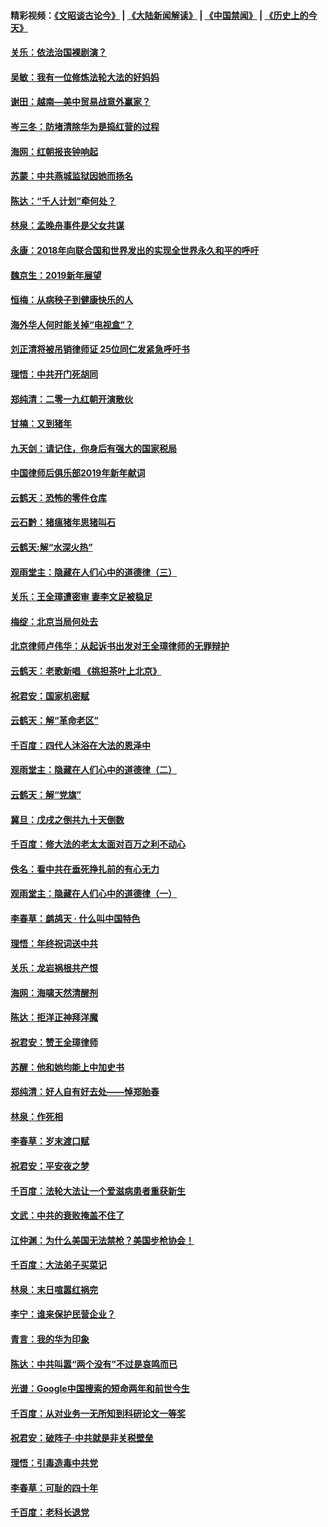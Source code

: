 #### 精彩视频：[《文昭谈古论今》](https://github.com/gfw-breaker/wenzhao/blob/master/README.md?t=01041231) | [《大陆新闻解读》](https://github.com/gfw-breaker/ntdtv-comedy/blob/master/README.md?t=01041231) | [《中国禁闻》](https://github.com/gfw-breaker/ntdtv-news/blob/master/README.md?t=01041231) | [《历史上的今天》](https://github.com/gfw-breaker/today-in-history/blob/master/README.md?t=01041231) 

#### [关乐：依法治国裸剧演？](../pages/nsc993/n10952420.md?t=01041231) 

#### [吴敏：我有一位修炼法轮大法的好妈妈](../pages/nsc993/n10952484.md?t=01041231) 

#### [谢田：越南—美中贸易战意外赢家？](../pages/nsc993/n10940351.md?t=01041231) 

#### [岑三冬：防堵清除华为是捣红营的过程](../pages/nsc993/n10952342.md?t=01041231) 

#### [海网：红朝报丧钟响起](../pages/nsc993/n10951480.md?t=01041231) 

#### [苏蒙：中共燕城监狱因她而扬名](../pages/nsc993/n10951476.md?t=01041231) 

#### [陈达：“千人计划”牵何处？](../pages/nsc993/n10951466.md?t=01041231) 

#### [林泉：孟晚舟事件是父女共谋](../pages/nsc993/n10947780.md?t=01041231) 

#### [永康：2018年向联合国和世界发出的实现全世界永久和平的呼吁](../pages/nsc993/n10947756.md?t=01041231) 

#### [魏京生：2019新年展望](../pages/nsc993/n10947691.md?t=01041231) 

#### [恒梅：从病秧子到健康快乐的人](../pages/nsc993/n10947469.md?t=01041231) 

#### [海外华人何时能关掉“电视盒”？](../pages/nsc993/n10945406.md?t=01041231) 

#### [刘正清将被吊销律师证 25位同仁发紧急呼吁书](../pages/nsc993/n10944361.md?t=01041231) 

#### [理悟：中共开门死胡同](../pages/nsc993/n10944908.md?t=01041231) 

#### [郑纯清：二零一九红朝开演散伙](../pages/nsc993/n10944905.md?t=01041231) 

#### [甘楠：又到猪年](../pages/nsc993/n10944903.md?t=01041231) 

#### [九天剑：请记住，你身后有强大的国家税局](../pages/nsc993/n10944885.md?t=01041231) 

#### [中国律师后俱乐部2019年新年献词](../pages/nsc993/n10944348.md?t=01041231) 

#### [云鹤天：恐怖的零件仓库](../pages/nsc993/n10942847.md?t=01041231) 

#### [云石黔：猪瘟猪年思猪叫石](../pages/nsc993/n10943180.md?t=01041231) 

#### [云鹤天:解“水深火热”](../pages/nsc993/n10942828.md?t=01041231) 

#### [观雨堂主：隐藏在人们心中的道德律（三）](../pages/nsc993/n10941445.md?t=01041231) 

#### [关乐：王全璋遭密审 妻李文足被稳足](../pages/nsc993/n10941420.md?t=01041231) 

#### [梅绽：北京当局何处去](../pages/nsc993/n10941407.md?t=01041231) 

#### [北京律师卢伟华：从起诉书出发对王全璋律师的无罪辩护](../pages/nsc993/n10939303.md?t=01041231) 

#### [云鹤天：老歌新唱 《挑担茶叶上北京》](../pages/nsc993/n10937870.md?t=01041231) 

#### [祝君安：国家机密赋](../pages/nsc993/n10937863.md?t=01041231) 

#### [云鹤天：解“革命老区”](../pages/nsc993/n10937858.md?t=01041231) 

#### [千百度：四代人沐浴在大法的恩泽中](../pages/nsc993/n10937630.md?t=01041231) 

#### [观雨堂主：隐藏在人们心中的道德律（二）](../pages/nsc993/n10937219.md?t=01041231) 

#### [云鹤天：解“党旗”](../pages/nsc993/n10937211.md?t=01041231) 

#### [冀旦：戊戌之倒共九十天倒数](../pages/nsc993/n10937168.md?t=01041231) 

#### [千百度：修大法的老太太面对百万之利不动心](../pages/nsc993/n10934913.md?t=01041231) 

#### [佚名：看中共在垂死挣扎前的有心无力](../pages/nsc993/n10934707.md?t=01041231) 

#### [观雨堂主：隐藏在人们心中的道德律（一）](../pages/nsc993/n10934699.md?t=01041231) 

#### [李春草：鹧鸪天 ‧ 什么叫中国特色](../pages/nsc993/n10934694.md?t=01041231) 

#### [理悟：年终祝词送中共](../pages/nsc993/n10933269.md?t=01041231) 

#### [关乐：龙岩祸根共产恨](../pages/nsc993/n10933253.md?t=01041231) 

#### [海网：海啸天然清醒剂](../pages/nsc993/n10933251.md?t=01041231) 

#### [陈达：拒洋正神拜洋魔](../pages/nsc993/n10933235.md?t=01041231) 

#### [祝君安：赞王全璋律师](../pages/nsc993/n10933273.md?t=01041231) 

#### [苏醒：他和她均能上中加史书](../pages/nsc993/n10933262.md?t=01041231) 

#### [郑纯清：好人自有好去处——悼郑贻春](../pages/nsc993/n10933256.md?t=01041231) 

#### [林泉：作死相](../pages/nsc993/n10933248.md?t=01041231) 

#### [李春草：岁末渡口赋](../pages/nsc993/n10933243.md?t=01041231) 

#### [祝君安：平安夜之梦](../pages/nsc993/n10931089.md?t=01041231) 

#### [千百度：法轮大法让一个爱滋病患者重获新生](../pages/nsc993/n10931128.md?t=01041231) 

#### [文武：中共的衰败掩盖不住了](../pages/nsc993/n10931085.md?t=01041231) 

#### [江仲渊：为什么美国无法禁枪？美国步枪协会！](../pages/nsc993/n10931078.md?t=01041231) 

#### [千百度：大法弟子买菜记](../pages/nsc993/n10929626.md?t=01041231) 

#### [林泉：末日喧嚣红祸完](../pages/nsc993/n10929158.md?t=01041231) 

#### [李宁：谁来保护民营企业？](../pages/nsc993/n10929049.md?t=01041231) 

#### [青言：我的华为印象](../pages/nsc993/n10927223.md?t=01041231) 

#### [陈达：中共叫嚣“两个没有”不过是哀鸣而已](../pages/nsc993/n10927213.md?t=01041231) 

#### [光谱：Google中国搜索的短命两年和前世今生](../pages/nsc993/n10927202.md?t=01041231) 

#### [千百度：从对业务一无所知到科研论文一等奖](../pages/nsc993/n10924400.md?t=01041231) 

#### [祝君安：破阵子‧中共就是非关税壁垒](../pages/nsc993/n10924033.md?t=01041231) 

#### [理悟：引毒造毒中共党](../pages/nsc993/n10922164.md?t=01041231) 

#### [李春草：可耻的四十年](../pages/nsc993/n10922095.md?t=01041231) 

#### [千百度：老科长退党](../pages/nsc993/n10922047.md?t=01041231) 

